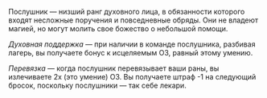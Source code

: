Послушник — низший ранг духовного лица, в обязанности которого входят несложные поручения и повседневные обряды. Они не владеют магией, но могут молить свое божество о небольшой помощи.

*Духовная поддержка* — при наличии в команде послушника, разбивая лагерь, вы получаете бонус к исцеляемым ОЗ, равный этому умению.

*Перевязка* — когда послушник перевязывает ваши раны, вы излечиваете 2х (это умение) ОЗ. Вы получаете штраф -1 на следующий бросок, поскольку послушники — так себе лекари.